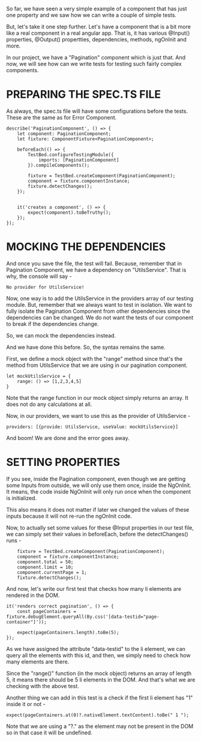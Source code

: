 So far, we have seen a very simple example of a component that has just one property and we saw how we can write a couple of simple tests.

But, let's take it one step further. Let's have a component that is a bit more like a real component in a real angular app. That is, it has various @Input() properties, @Output() propertties, dependencies, methods, ngOnInit and more.

In our project, we have a "Pagination" component which is just that. And now, we will see how can we write tests for testing such fairly complex components.

# PREPARING THE SPEC.TS FILE

As always, the spec.ts file will have some configurations before the tests. These are the same as for Error Component.

    describe('PaginationComponent', () => {
        let component: PaginationComponent;
        let fixture: ComponentFixture<PaginationComponent>;

        beforeEach(() => {
            TestBed.configureTestingModule({
                imports: [PaginationComponent]
            }).compileComponents();

            fixture = TestBed.createComponent(PaginationComponent);
            component = fixture.componentInstance;
            fixture.detectChanges();
        });


        it('creates a component', () => {
            expect(component).toBeTruthy();
        });
    });

# MOCKING THE DEPENDENCIES

And once you save the file, the test will fail. Because, remember that in Pagination Component, we have a dependency on "UtilsService". That is why, the console will say -

    No provider for UtilsService!

Now, one way is to add the UtilsService in the providers array of our testing module. But, remember that we always want to test in isolation. We want to fully isolate the Pagination Component from other dependencies since the dependencies can be changed. We do not want the tests of our component to break if the dependencies change.

So, we can mock the dependencies instead.

And we have done this before. So, the syntax remains the same.

First, we define a mock object with the "range" method since that's the method from UtilsService that we are using in our pagination component.

    let mockUtilsService = {
        range: () => [1,2,3,4,5]
    }

Note that the range function in our mock object simply returns an array. It does not do any calculations at all.

Now, in our providers, we want to use this as the provider of UtilsService - 

    providers: [{provide: UtilsService, useValue: mockUtilsService}]

And boom! We are done and the error goes away.

# SETTING PROPERTIES

If you see, inside the Pagination component, even though we are getting some Inputs from outside, we will only use them once, inside the NgOnInit. It means, the code inside NgOnInit will only run once when the component is initialized.

This also means it does not matter if later we changed the values of these inputs because it will not re-run the ngOnInit code.

Now, to actually set some values for these @Input properties in our test file, we can simply set their values in beforeEach, before the detectChanges() runs - 

        fixture = TestBed.createComponent(PaginationComponent);
        component = fixture.componentInstance;
        component.total = 50;
        component.limit = 10;
        component.currentPage = 1;
        fixture.detectChanges();

And now, let's write our first test that checks how many li elements are rendered in the DOM.

    it('renders correct pagination', () => {
        const pageContainers = fixture.debugElement.queryAll(By.css('[data-testid="page-container"]'));

        expect(pageContainers.length).toBe(5);
    });

As we have assigned the attribute "data-testid" to the li element, we can query all the elements with this id, and then, we simply need to check how many elements are there.

Since the "range()" function (in the mock object) returns an array of length 5, it means there should be 5 li elements in the DOM. And that's what we are checking with the above test.

Another thing we can add in this test is a check if the first li element has "1" inside it or not - 

    expect(pageContainers.at(0)?.nativeElement.textContent).toBe(" 1 ");

Note that we are using a "?." as the element may not be present in the DOM so in that case it will be undefined.



